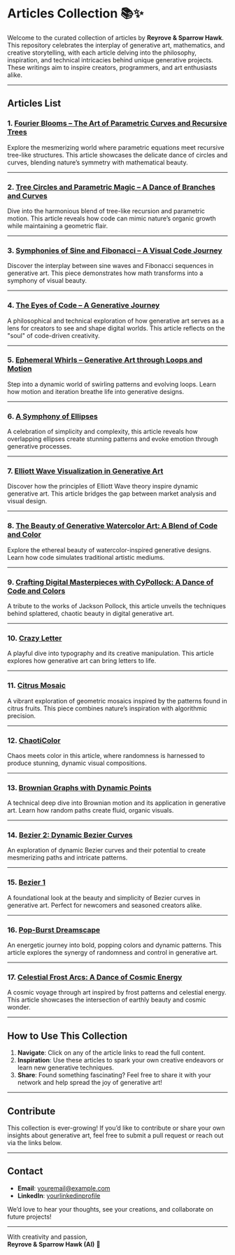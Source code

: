 # **Articles Collection** 📚✨

Welcome to the curated collection of articles by **Reyrove & Sparrow Hawk**. This repository celebrates the interplay of generative art, mathematics, and creative storytelling, with each article delving into the philosophy, inspiration, and technical intricacies behind unique generative projects. These writings aim to inspire creators, programmers, and art enthusiasts alike.

---

## **Articles List**

### 1. **[Fourier Blooms – The Art of Parametric Curves and Recursive Trees](#)**  
Explore the mesmerizing world where parametric equations meet recursive tree-like structures. This article showcases the delicate dance of circles and curves, blending nature’s symmetry with mathematical beauty.

---

### 2. **[Tree Circles and Parametric Magic – A Dance of Branches and Curves](#)**  
Dive into the harmonious blend of tree-like recursion and parametric motion. This article reveals how code can mimic nature’s organic growth while maintaining a geometric flair.

---

### 3. **[Symphonies of Sine and Fibonacci – A Visual Code Journey](#)**  
Discover the interplay between sine waves and Fibonacci sequences in generative art. This piece demonstrates how math transforms into a symphony of visual beauty.

---

### 4. **[The Eyes of Code – A Generative Journey](#)**  
A philosophical and technical exploration of how generative art serves as a lens for creators to see and shape digital worlds. This article reflects on the "soul" of code-driven creativity.

---

### 5. **[Ephemeral Whirls – Generative Art through Loops and Motion](#)**  
Step into a dynamic world of swirling patterns and evolving loops. Learn how motion and iteration breathe life into generative designs.

---

### 6. **[A Symphony of Ellipses](#)**  
A celebration of simplicity and complexity, this article reveals how overlapping ellipses create stunning patterns and evoke emotion through generative processes.

---

### 7. **[Elliott Wave Visualization in Generative Art](#)**  
Discover how the principles of Elliott Wave theory inspire dynamic generative art. This article bridges the gap between market analysis and visual design.

---

### 8. **[The Beauty of Generative Watercolor Art: A Blend of Code and Color](#)**  
Explore the ethereal beauty of watercolor-inspired generative designs. Learn how code simulates traditional artistic mediums.

---

### 9. **[Crafting Digital Masterpieces with CyPollock: A Dance of Code and Colors](#)**  
A tribute to the works of Jackson Pollock, this article unveils the techniques behind splattered, chaotic beauty in digital generative art.

---

### 10. **[Crazy Letter](#)**  
A playful dive into typography and its creative manipulation. This article explores how generative art can bring letters to life.

---

### 11. **[Citrus Mosaic](#)**  
A vibrant exploration of geometric mosaics inspired by the patterns found in citrus fruits. This piece combines nature’s inspiration with algorithmic precision.

---

### 12. **[ChaotiColor](#)**  
Chaos meets color in this article, where randomness is harnessed to produce stunning, dynamic visual compositions.

---

### 13. **[Brownian Graphs with Dynamic Points](#)**  
A technical deep dive into Brownian motion and its application in generative art. Learn how random paths create fluid, organic visuals.

---

### 14. **[Bezier 2: Dynamic Bezier Curves](#)**  
An exploration of dynamic Bezier curves and their potential to create mesmerizing paths and intricate patterns.

---

### 15. **[Bezier 1](#)**  
A foundational look at the beauty and simplicity of Bezier curves in generative art. Perfect for newcomers and seasoned creators alike.

---

### 16. **[Pop-Burst Dreamscape](#)**  
An energetic journey into bold, popping colors and dynamic patterns. This article explores the synergy of randomness and control in generative art.

---

### 17. **[Celestial Frost Arcs: A Dance of Cosmic Energy](#)**  
A cosmic voyage through art inspired by frost patterns and celestial energy. This article showcases the intersection of earthly beauty and cosmic wonder.

---

## **How to Use This Collection**

1. **Navigate**: Click on any of the article links to read the full content.
2. **Inspiration**: Use these articles to spark your own creative endeavors or learn new generative techniques.
3. **Share**: Found something fascinating? Feel free to share it with your network and help spread the joy of generative art!

---

## **Contribute**

This collection is ever-growing! If you’d like to contribute or share your own insights about generative art, feel free to submit a pull request or reach out via the links below.

---

## **Contact**

- **Email**: [youremail@example.com](mailto:youremail@example.com)
- **LinkedIn**: [yourlinkedinprofile](https://www.linkedin.com/in/yourprofile)

We’d love to hear your thoughts, see your creations, and collaborate on future projects!

---

With creativity and passion,  
**Reyrove & Sparrow Hawk (AI)** 💙
